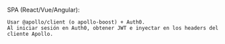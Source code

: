 SPA (React/Vue/Angular):

    Usar @apollo/client (o apollo-boost) + Auth0.
    Al iniciar sesión en Auth0, obtener JWT e inyectar en los headers del cliente Apollo.